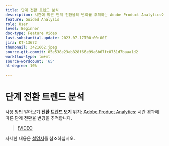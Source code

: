 ```yaml
---
title: 단계 전환 트렌드 분석
description: 시간에 따른 단계 전환율의 변화를 추적하는 Adobe Product Analytics에서 전환 트렌드 보기를 사용하는 방법을 알아봅니다.
feature: Guided Analysis
role: User
level: Beginner
doc-type: Feature Video
last-substantial-update: 2023-07-17T00:00:00Z
jira: KT-13672
thumbnail: 3421662.jpeg
source-git-commit: 05e538e23ab828f66e99a6b67fc0731d7baaa1d2
workflow-type: tm+mt
source-wordcount: '65'
ht-degree: 10%

---
```



# 단계 전환 트렌드 분석

사용 방법 알아보기 **전환 트렌드 보기** 위치: [Adobe Product Analytics](../../adobe-product-analytics/adobe-product-analytics-overview.md): 시간 경과에 따른 단계 전환율 변경을 추적합니다.

>[!VIDEO](https://video.tv.adobe.com/v/3421662/?learn=on)

자세한 내용은 [설명서](https://experienceleague.adobe.com/docs/analytics-platform/using/guided-analysis/funnel/conversion-trends.html)를 참조하십시오.

